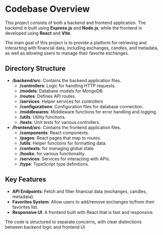 # Codebase Overview

This project consists of both a backend and frontend application. The backend is built using **Express.js** and **Node.js**, while the frontend is developed using **React** and **Vite**.

The main goal of this project is to provide a platform for retrieving and interacting with financial data, including exchanges, candles, and metadata, as well as allowing users to manage their favorite exchanges.

## Directory Structure

- **/backend/src**: Contains the backend application files.
  - **/controllers**: Logic for handling HTTP requests.
  - **/models**: Database models for MongoDB.
  - **/routes**: Defines API routes.
  - **/services**: Helper services for controllers
  - **/configurations**: Configuration files for database connection.
  - **/middlewares**: Middleware functions for error handling and logging.
  - **/utils**: Utility functions.
  - **/tests**:  Unit tests for various controllers.
- **/frontend/src**: Contains the frontend application files.
  - **/components**: React components.
  - **/pages**: React pages that map to routes.
  - **/utils**: Helper functions for formatting data.
  - **/contexts**: for managing global state.
  - **/hooks**: for various functionality.
  - **/services**: Services for interacting with APIs.
  - **/type**: TypeScript type definitions.
  
## Key Features

- **API Endpoints**: Fetch and filter financial data (exchanges, candles, metadata).
- **Favorites System**: Allow users to add/remove exchanges to/from their favorites list.
- **Responsive UI**: A frontend built with React that is fast and responsive.

The code is structured to separate concerns, with clear distinctions between backend logic and frontend UI
